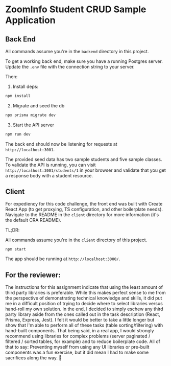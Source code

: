 # ZoomInfo Student CRUD Sample Application

## Back End

All commands assume you're in the `backend` directory in this project.

To get a working back end, make sure you have a running Postgres server.
Update the `.env` file with the connection string to your server.

Then:

1. Install deps:

```bash
npm install
```

2. Migrate and seed the db

```bash
npx prisma migrate dev
```

3. Start the API server

```bash
npm run dev
```

The back end should now be listening for requests at `http://localhost:3001`.

The provided seed data has two sample students and five sample classes.
To validate the API is running, you can visit `http://localhost:3001/students/1` in your browser and validate that you get a response body with a student resource.

## Client

For expediency for this code challenge, the front end was built with Create React App (to get proxying, TS configuration, and other boilerplate needs). Navigate to the README in the `client` directory for more information (it's the default CRA README).

TL;DR:

All commands assume you're in the `client` directory of this project.

```
npm start
```

The app should be running at `http://localhost:3000/`.

## For the reviewer:

The instructions for this assignment indicate that using the least amount of third party libraries is preferable. While this makes perfect sense to me from the perspective of demonstrating technical knowledge and skills, it did put me in a difficult position of trying to decide where to select libraries versus hand-roll my own solution.
In the end, I decided to simply eschew any third party library aside from the ones called out in the task description (React, Prisma, Express, Jest).
I felt it would be better to take a little longer but show that I'm able to perform all of these tasks (table sorting/filtering) with hand-built components.
That being said, in a real app, I would strongly recommend using libraries for complex problems (server paginated / filtered / sorted tables, for example) and to reduce boilerplate code.
All of that to say: Preventing myself from using any UI libraries or pre-built components was a fun exercise, but it did mean I had to make some sacrifices along the way. 🙂
